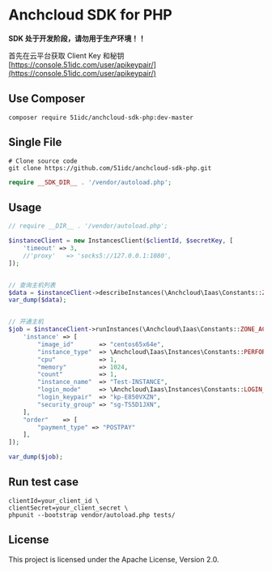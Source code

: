 Anchcloud SDK for PHP
=====================

**SDK 处于开发阶段，请勿用于生产环境！！**

首先在云平台获取 Client Key 和秘钥 [https://console.51idc.com/user/apikeypair/](https://console.51idc.com/user/apikeypair/)

## Use Composer

```
composer require 51idc/anchcloud-sdk-php:dev-master
```

## Single File

```
# Clone source code
git clone https://github.com/51idc/anchcloud-sdk-php.git
```

```php
require __SDK_DIR__ . '/vendor/autoload.php';
```

## Usage

```php
// require __DIR__ . '/vendor/autoload.php';

$instanceClient = new InstancesClient($clientId, $secretKey, [
    'timeout' => 3,
    //'proxy'   => 'socks5://127.0.0.1:1080',
]);


// 查询主机列表
$data = $instanceClient->describeInstances(\Anchcloud\Iaas\Constants::ZONE_AC1);
var_dump($data);


// 开通主机
$job = $instanceClient->runInstances(\Anchcloud\Iaas\Constants::ZONE_AC1, [
    'instance' => [
        "image_id"       => "centos65x64e",
        "instance_type"  => \Anchcloud\Iaas\Instances\Constants::PERFORMANCE_INSTANCE,
        "cpu"            => 1,
        "memory"         => 1024,
        "count"          => 1,
        "instance_name"  => "Test-INSTANCE",
        "login_mode"     => \Anchcloud\Iaas\Instances\Constants::LOGIN_MODE_KEYPAIR,
        "login_keypair"  => "kp-E850VXZN",
        "security_group" => "sg-TS5D1JXN",
    ],
    "order"    => [
        "payment_type" => "POSTPAY"
    ],
]);

var_dump($job);
```



## Run test case

```shell
clientId=your_client_id \
clientSecret=your_client_secret \
phpunit --bootstrap vendor/autoload.php tests/
```

## License

This project is licensed under the Apache License, Version 2.0.
